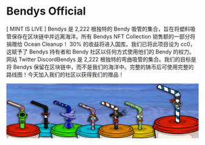 # Bendys Official

[ MINT IS LIVE ] Bendys 是 2,222 根独特的 Bendy 吸管的集合，旨在将塑料吸管保存在区块链中并远离海洋。所有 Bendys NFT Collection 销售额的一部分将捐赠给 Ocean Cleanup！ 30% 的收益将进入国库。我们已将此项目设为 cc0，这赋予了 Bendys 持有者和 Bendy 社区以任何方式使用他们的 Bendy 的权力。网站 Twitter DiscordBendys 是 2,222 根独特的弯曲吸管的集合。我们的目标是将 Bendys 保留在区块链中，而不是我们的海洋中。完整的铸币后可使用完整的路线图！今天加入我们的社区以获得我们的赠品！

![unnamed](unnamed.png)
